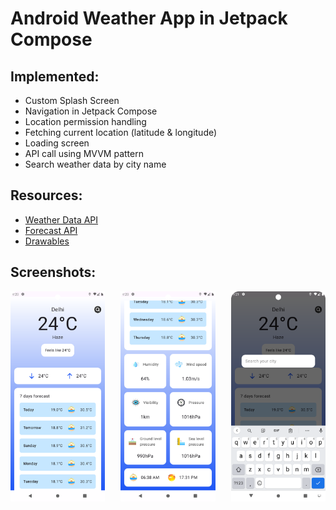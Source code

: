 # Android Weather App in Jetpack Compose

## Implemented:

- Custom Splash Screen
- Navigation in Jetpack Compose
- Location permission handling
- Fetching current location (latitude & longitude)
- Loading screen
- API call using MVVM pattern
- Search weather data by city name

## Resources:

- [Weather Data API](https://openweathermap.org/current)
- [Forecast API](https://api.open-meteo.com/v1/)
- [Drawables](https://www.flaticon.com/)

## Screenshots:

<div style="display: flex; justify-content: space-between;">
    <img src="Screenshot_1.png" alt="Screenshot 1" style="width: 30%; height: auto;">
    <img src="Screenshot_2.png" alt="Screenshot 2" style="width: 30%; height: auto;">
    <img src="Screenshot_3.png" alt="Screenshot 3" style="width: 30%; height: auto;">
</div>